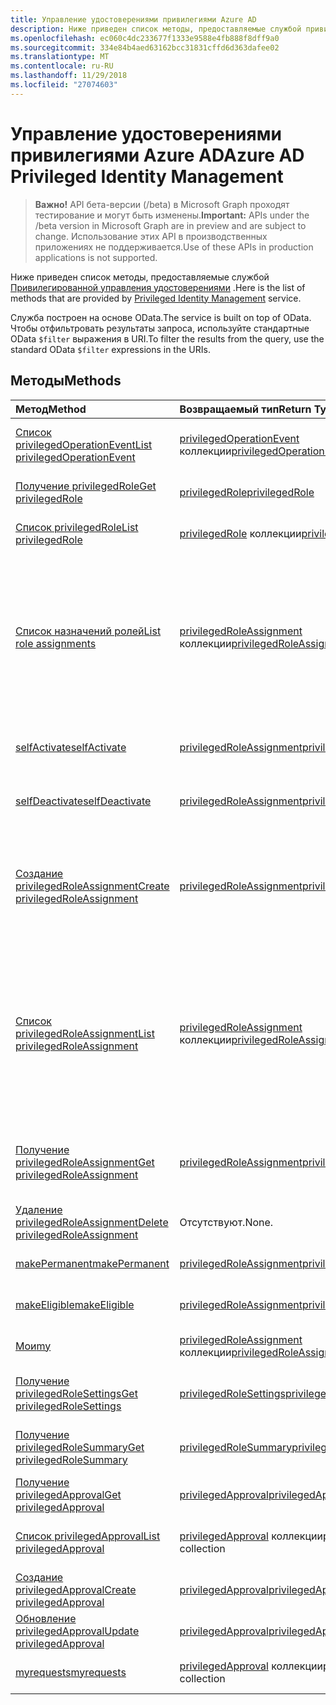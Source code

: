 ```yaml
---
title: Управление удостоверениями привилегиями Azure AD
description: Ниже приведен список методы, предоставляемые службой привилегированной управления удостоверениями.
ms.openlocfilehash: ec060c4dc233677f1333e9588e4fb888f8dff9a0
ms.sourcegitcommit: 334e84b4aed63162bcc31831cffd6d363dafee02
ms.translationtype: MT
ms.contentlocale: ru-RU
ms.lasthandoff: 11/29/2018
ms.locfileid: "27074603"
---
```

# <a name="azure-ad-privileged-identity-management"></a><span data-ttu-id="37b90-103">Управление удостоверениями привилегиями Azure AD</span><span class="sxs-lookup"><span data-stu-id="37b90-103">Azure AD Privileged Identity Management</span></span>

> <span data-ttu-id="37b90-104">**Важно!** API бета-версии (/beta) в Microsoft Graph проходят тестирование и могут быть изменены.</span><span class="sxs-lookup"><span data-stu-id="37b90-104">**Important:** APIs under the /beta version in Microsoft Graph are in preview and are subject to change.</span></span> <span data-ttu-id="37b90-105">Использование этих API в производственных приложениях не поддерживается.</span><span class="sxs-lookup"><span data-stu-id="37b90-105">Use of these APIs in production applications is not supported.</span></span>

<span data-ttu-id="37b90-106">Ниже приведен список методы, предоставляемые службой [Привилегированной управления удостоверениями](https://azure.microsoft.com/en-us/documentation/articles/active-directory-privileged-identity-management-configure/) .</span><span class="sxs-lookup"><span data-stu-id="37b90-106">Here is the list of methods that are provided by [Privileged Identity Management](https://azure.microsoft.com/en-us/documentation/articles/active-directory-privileged-identity-management-configure/) service.</span></span>

<span data-ttu-id="37b90-107">Служба построен на основе OData.</span><span class="sxs-lookup"><span data-stu-id="37b90-107">The service is built on top of OData.</span></span> <span data-ttu-id="37b90-108">Чтобы отфильтровать результаты запроса, используйте стандартные OData ``$filter`` выражения в URI.</span><span class="sxs-lookup"><span data-stu-id="37b90-108">To filter the results from the query, use the standard OData ``$filter`` expressions in the URIs.</span></span>

## <a name="methods"></a><span data-ttu-id="37b90-109">Методы</span><span class="sxs-lookup"><span data-stu-id="37b90-109">Methods</span></span>

| <span data-ttu-id="37b90-110">Метод</span><span class="sxs-lookup"><span data-stu-id="37b90-110">Method</span></span>           | <span data-ttu-id="37b90-111">Возвращаемый тип</span><span class="sxs-lookup"><span data-stu-id="37b90-111">Return Type</span></span>    |<span data-ttu-id="37b90-112">Описание</span><span class="sxs-lookup"><span data-stu-id="37b90-112">Description</span></span>|
|:---------------|:--------|:----------|
|[<span data-ttu-id="37b90-113">Список privilegedOperationEvent</span><span class="sxs-lookup"><span data-stu-id="37b90-113">List privilegedOperationEvent</span></span>](../api/privilegedoperationevent-list.md) | <span data-ttu-id="37b90-114">[privilegedOperationEvent](privilegedoperationevent.md) коллекции</span><span class="sxs-lookup"><span data-stu-id="37b90-114">[privilegedOperationEvent](privilegedoperationevent.md) collection</span></span> |<span data-ttu-id="37b90-115">Получите коллекцию объектов privilegedOperationEvent.</span><span class="sxs-lookup"><span data-stu-id="37b90-115">Get privilegedOperationEvent object collection.</span></span> |
|[<span data-ttu-id="37b90-116">Получение privilegedRole</span><span class="sxs-lookup"><span data-stu-id="37b90-116">Get privilegedRole</span></span>](../api/privilegedrole-get.md) |[<span data-ttu-id="37b90-117">privilegedRole</span><span class="sxs-lookup"><span data-stu-id="37b90-117">privilegedRole</span></span>](privilegedrole.md)| <span data-ttu-id="37b90-118">Получите объект privilegedRole.</span><span class="sxs-lookup"><span data-stu-id="37b90-118">Get a privilegedRole object.</span></span>|
|[<span data-ttu-id="37b90-119">Список privilegedRole</span><span class="sxs-lookup"><span data-stu-id="37b90-119">List privilegedRole</span></span>](../api/privilegedrole-list.md) | <span data-ttu-id="37b90-120">[privilegedRole](privilegedrole.md) коллекции</span><span class="sxs-lookup"><span data-stu-id="37b90-120">[privilegedRole](privilegedrole.md) collection</span></span> |<span data-ttu-id="37b90-121">Получите коллекцию объектов privilegedRole.</span><span class="sxs-lookup"><span data-stu-id="37b90-121">Get privilegedRole object collection.</span></span> |
|[<span data-ttu-id="37b90-122">Список назначений ролей</span><span class="sxs-lookup"><span data-stu-id="37b90-122">List role assignments</span></span>](../api/privilegedrole-list-assignments.md) | <span data-ttu-id="37b90-123">[privilegedRoleAssignment](privilegedroleassignment.md) коллекции</span><span class="sxs-lookup"><span data-stu-id="37b90-123">[privilegedRoleAssignment](privilegedroleassignment.md) collection</span></span> |<span data-ttu-id="37b90-124">Получите privilegedRoleAssignment семейство сайтов для определенной роли.</span><span class="sxs-lookup"><span data-stu-id="37b90-124">Get privilegedRoleAssignment collection for the particular role.</span></span> <span data-ttu-id="37b90-125">Каждый privilegedRoleAssignment представляет назначения ролей для пользователя.</span><span class="sxs-lookup"><span data-stu-id="37b90-125">Each privilegedRoleAssignment represents a role assignment to a user.</span></span>|
|[<span data-ttu-id="37b90-126">selfActivate</span><span class="sxs-lookup"><span data-stu-id="37b90-126">selfActivate</span></span>](../api/privilegedrole-selfactivate.md) | [<span data-ttu-id="37b90-127">privilegedRoleAssignment</span><span class="sxs-lookup"><span data-stu-id="37b90-127">privilegedRoleAssignment</span></span>](privilegedroleassignment.md) |<span data-ttu-id="37b90-128">Активируйте роль, назначенная для инициатора запроса.</span><span class="sxs-lookup"><span data-stu-id="37b90-128">Activate the role that is assigned to the requestor.</span></span>|
|[<span data-ttu-id="37b90-129">selfDeactivate</span><span class="sxs-lookup"><span data-stu-id="37b90-129">selfDeactivate</span></span>](../api/privilegedrole-selfdeactivate.md) | [<span data-ttu-id="37b90-130">privilegedRoleAssignment</span><span class="sxs-lookup"><span data-stu-id="37b90-130">privilegedRoleAssignment</span></span>](privilegedroleassignment.md) |<span data-ttu-id="37b90-131">Отключение роли, назначенной для инициатора запроса.</span><span class="sxs-lookup"><span data-stu-id="37b90-131">Deactivate the role that is assigned to the requestor.</span></span>|
|[<span data-ttu-id="37b90-132">Создание privilegedRoleAssignment</span><span class="sxs-lookup"><span data-stu-id="37b90-132">Create privilegedRoleAssignment</span></span>](../api/privilegedroleassignment-post-privilegedroleassignments.md) |[<span data-ttu-id="37b90-133">privilegedRoleAssignment</span><span class="sxs-lookup"><span data-stu-id="37b90-133">privilegedRoleAssignment</span></span>](privilegedroleassignment.md)| <span data-ttu-id="37b90-134">Создайте новый privilegedRoleAssignment (назначение ролей), отправку сообщений в коллекцию privilegedRoleAssignments.</span><span class="sxs-lookup"><span data-stu-id="37b90-134">Create a new privilegedRoleAssignment (role assignment) by posting to the privilegedRoleAssignments collection.</span></span>|
|[<span data-ttu-id="37b90-135">Список privilegedRoleAssignment</span><span class="sxs-lookup"><span data-stu-id="37b90-135">List privilegedRoleAssignment</span></span>](../api/privilegedroleassignment-list.md) | <span data-ttu-id="37b90-136">[privilegedRoleAssignment](privilegedroleassignment.md) коллекции</span><span class="sxs-lookup"><span data-stu-id="37b90-136">[privilegedRoleAssignment](privilegedroleassignment.md) collection</span></span> |<span data-ttu-id="37b90-137">Получите коллекцию объектов privilegedRoleAssignment.</span><span class="sxs-lookup"><span data-stu-id="37b90-137">Get privilegedRoleAssignment object collection.</span></span> <span data-ttu-id="37b90-138">Коллекция содержит все назначения ролей для организации.</span><span class="sxs-lookup"><span data-stu-id="37b90-138">The collection contains all role assignments for the organization.</span></span> <span data-ttu-id="37b90-139">Каждый privilegedRoleAssignment представляет назначения ролей для пользователя.</span><span class="sxs-lookup"><span data-stu-id="37b90-139">Each privilegedRoleAssignment represents a role assignment to a user.</span></span> |
|[<span data-ttu-id="37b90-140">Получение privilegedRoleAssignment</span><span class="sxs-lookup"><span data-stu-id="37b90-140">Get privilegedRoleAssignment</span></span>](../api/privilegedroleassignment-get.md) | [<span data-ttu-id="37b90-141">privilegedRoleAssignment</span><span class="sxs-lookup"><span data-stu-id="37b90-141">privilegedRoleAssignment</span></span>](privilegedroleassignment.md)|<span data-ttu-id="37b90-142">Получите объект privilegedRoleAssignment с идентификатором указанному назначению.</span><span class="sxs-lookup"><span data-stu-id="37b90-142">Get privilegedRoleAssignment object with the specified assignment id.</span></span> |
|[<span data-ttu-id="37b90-143">Удаление privilegedRoleAssignment</span><span class="sxs-lookup"><span data-stu-id="37b90-143">Delete privilegedRoleAssignment</span></span>](../api/privilegedroleassignment-delete.md) | <span data-ttu-id="37b90-144">Отсутствуют.</span><span class="sxs-lookup"><span data-stu-id="37b90-144">None.</span></span> |<span data-ttu-id="37b90-145">Удалите объект privilegedRoleAssignment.</span><span class="sxs-lookup"><span data-stu-id="37b90-145">Delete privilegedRoleAssignment object.</span></span> |
|[<span data-ttu-id="37b90-146">makePermanent</span><span class="sxs-lookup"><span data-stu-id="37b90-146">makePermanent</span></span>](../api/privilegedroleassignment-makepermanent.md) | [<span data-ttu-id="37b90-147">privilegedRoleAssignment</span><span class="sxs-lookup"><span data-stu-id="37b90-147">privilegedRoleAssignment</span></span>](privilegedroleassignment.md) |<span data-ttu-id="37b90-148">Сделайте как постоянное назначение ролей.</span><span class="sxs-lookup"><span data-stu-id="37b90-148">Make the role assignment as permanent.</span></span> |
|[<span data-ttu-id="37b90-149">makeEligible</span><span class="sxs-lookup"><span data-stu-id="37b90-149">makeEligible</span></span>](../api/privilegedroleassignment-makeeligible.md) | [<span data-ttu-id="37b90-150">privilegedRoleAssignment</span><span class="sxs-lookup"><span data-stu-id="37b90-150">privilegedRoleAssignment</span></span>](privilegedroleassignment.md) |<span data-ttu-id="37b90-151">Сделайте назначения ролей как подходящими.</span><span class="sxs-lookup"><span data-stu-id="37b90-151">Make the role assignment as eligible.</span></span> |
|[<span data-ttu-id="37b90-152">Мои</span><span class="sxs-lookup"><span data-stu-id="37b90-152">my</span></span>](../api/privilegedroleassignment-my.md) | <span data-ttu-id="37b90-153">[privilegedRoleAssignment](privilegedroleassignment.md) коллекции</span><span class="sxs-lookup"><span data-stu-id="37b90-153">[privilegedRoleAssignment](privilegedroleassignment.md) collection</span></span>|<span data-ttu-id="37b90-154">Получите запрашивающего назначения ролей.</span><span class="sxs-lookup"><span data-stu-id="37b90-154">Get the requestor's role assignments.</span></span> |
|[<span data-ttu-id="37b90-155">Получение privilegedRoleSettings</span><span class="sxs-lookup"><span data-stu-id="37b90-155">Get privilegedRoleSettings</span></span>](../api/privilegedrolesettings-get.md) | [<span data-ttu-id="37b90-156">privilegedRoleSettings</span><span class="sxs-lookup"><span data-stu-id="37b90-156">privilegedRoleSettings</span></span>](../resources/privilegedrolesettings.md)|<span data-ttu-id="37b90-157">Извлечение свойств объекта privilegedRoleSettings.</span><span class="sxs-lookup"><span data-stu-id="37b90-157">Retrieve the properties of privilegedRoleSettings object.</span></span> |
|[<span data-ttu-id="37b90-158">Получение privilegedRoleSummary</span><span class="sxs-lookup"><span data-stu-id="37b90-158">Get privilegedRoleSummary</span></span>](../api/privilegedrolesummary-get.md) | [<span data-ttu-id="37b90-159">privilegedRoleSummary</span><span class="sxs-lookup"><span data-stu-id="37b90-159">privilegedRoleSummary</span></span>](../resources/privilegedrolesummary.md)|<span data-ttu-id="37b90-160">Извлечение объекта privilegedRoleSummary.</span><span class="sxs-lookup"><span data-stu-id="37b90-160">Retrieve the privilegedRoleSummary object.</span></span> |
|[<span data-ttu-id="37b90-161">Получение privilegedApproval</span><span class="sxs-lookup"><span data-stu-id="37b90-161">Get privilegedApproval</span></span>](../api/privilegedapproval-get.md) |[<span data-ttu-id="37b90-162">privilegedApproval</span><span class="sxs-lookup"><span data-stu-id="37b90-162">privilegedApproval</span></span>](privilegedapproval.md)| <span data-ttu-id="37b90-163">Получите объект privilegedApproval.</span><span class="sxs-lookup"><span data-stu-id="37b90-163">Get a privilegedApproval object.</span></span>|
|[<span data-ttu-id="37b90-164">Список privilegedApproval</span><span class="sxs-lookup"><span data-stu-id="37b90-164">List privilegedApproval</span></span>](../api/privilegedapproval-list.md) | <span data-ttu-id="37b90-165">[privilegedApproval](privilegedapproval.md) коллекции</span><span class="sxs-lookup"><span data-stu-id="37b90-165">[privilegedApproval](privilegedapproval.md) collection</span></span> |<span data-ttu-id="37b90-166">Получите коллекцию объектов privilegedApproval.</span><span class="sxs-lookup"><span data-stu-id="37b90-166">Get privilegedApproval object collection.</span></span> |
|[<span data-ttu-id="37b90-167">Создание privilegedApproval</span><span class="sxs-lookup"><span data-stu-id="37b90-167">Create privilegedApproval</span></span>](../api/privilegedapproval-post-privilegedapproval.md) | [<span data-ttu-id="37b90-168">privilegedApproval</span><span class="sxs-lookup"><span data-stu-id="37b90-168">privilegedApproval</span></span>](privilegedapproval.md)    |<span data-ttu-id="37b90-169">Создание объекта privilegedApproval.</span><span class="sxs-lookup"><span data-stu-id="37b90-169">Create privilegedApproval object.</span></span> |
|[<span data-ttu-id="37b90-170">Обновление privilegedApproval</span><span class="sxs-lookup"><span data-stu-id="37b90-170">Update privilegedApproval</span></span>](../api/privilegedapproval-update.md) | [<span data-ttu-id="37b90-171">privilegedApproval</span><span class="sxs-lookup"><span data-stu-id="37b90-171">privilegedApproval</span></span>](privilegedapproval.md) |<span data-ttu-id="37b90-172">Обновление объекта privilegedApproval.</span><span class="sxs-lookup"><span data-stu-id="37b90-172">Update privilegedApproval object.</span></span> |
|[<span data-ttu-id="37b90-173">myrequests</span><span class="sxs-lookup"><span data-stu-id="37b90-173">myrequests</span></span>](../api/privilegedapproval-myrequests.md) | <span data-ttu-id="37b90-174">[privilegedApproval](privilegedapproval.md) коллекции</span><span class="sxs-lookup"><span data-stu-id="37b90-174">[privilegedApproval](privilegedapproval.md) collection</span></span>|<span data-ttu-id="37b90-175">Получите запрашивающего запросов на утверждение.</span><span class="sxs-lookup"><span data-stu-id="37b90-175">Get the requestor's approval requests.</span></span> |

<!-- uuid: 8fcb5dbc-d5aa-4681-8e31-b001d5168d79
2015-10-25 14:57:30 UTC -->
<!-- {
  "type": "#page.annotation",
  "description": "Service root",
  "keywords": "",
  "section": "documentation",
  "tocPath": ""
}-->
